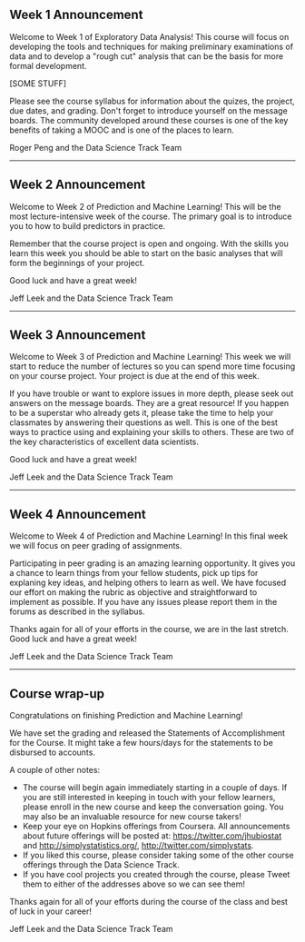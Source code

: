 ## Week 1 Announcement

Welcome to Week 1 of Exploratory Data Analysis! This course
will focus on developing the tools and techniques for making preliminary examinations of data and to develop a "rough cut" analysis that can be the basis for more formal development.

[SOME STUFF]

Please see the course syllabus for information about the quizes, the project, due dates, and grading. Don't forget to introduce yourself on the message boards. The community developed around these courses is one of the key benefits of taking a MOOC and is one of the places to learn.

Roger Peng and the Data Science Track Team

---

## Week 2 Announcement

Welcome to Week 2 of Prediction and Machine Learning! This will be the most lecture-intensive week of the course. The primary goal is to introduce you to how to build predictors in practice. 

Remember that the course project is open and ongoing. With the skills you learn this week you should be able to start on the basic analyses that will form the beginnings of your project. 

Good luck and have a great week!

Jeff Leek and the Data Science Track Team


---


## Week 3 Announcement


Welcome to Week 3 of Prediction and Machine Learning! This week we will start to reduce the number of lectures so you can spend more time focusing on your course project. Your project is due at the end of this week. 

If you have trouble or want to explore issues in more depth, please seek out answers on the message boards. They are a great resource! If you happen to be a superstar who already gets it, please take the time to help your classmates by answering their questions as well. This is one of the best ways to practice using and explaining your skills to others. These are two of the key characteristics of excellent data scientists.

Good luck and have a great week!

Jeff Leek and the Data Science Track Team



---


## Week 4 Announcement


Welcome to Week 4 of Prediction and Machine Learning! In this final week we will focus on peer grading of assignments. 

Participating in peer grading is an amazing learning opportunity. It gives you a chance to learn things from your fellow students,
pick up tips for explaning key ideas, and helping others to learn as well. We have focused our effort on making the rubric as objective and straightforward to implement as possible. If you have any issues please report them in the forums as described in the syllabus. 

Thanks again for all of your efforts in the course, we are in the last stretch. Good luck and have a great week!

Jeff Leek and the Data Science Track Team


---

## Course wrap-up

Congratulations on finishing Prediction and Machine Learning!

We have set the grading and released the Statements of Accomplishment for the Course. It might take a few hours/days for the statements to be disbursed to accounts.

A couple of other notes:

* The course will begin again immediately starting in a couple of
days. If you are still interested in keeping in touch with your
fellow learners, please enroll in the new course and keep the conversation going. You may also be an invaluable resource for 
new course takers!
* Keep your eye on Hopkins offerings from Coursera. All announcements about future offerings will be posted at: https://twitter.com/jhubiostat and http://simplystatistics.org/, http://twitter.com/simplystats. 
* If you liked this course, please consider taking some of the other course offerings through the Data Science Track. 
* If you have cool projects you created through the course, please
Tweet them to either of the addresses above so we can see them!

Thanks again for all of your efforts during the course of the class and best of luck in your career!

Jeff Leek and the Data Science Track Team
